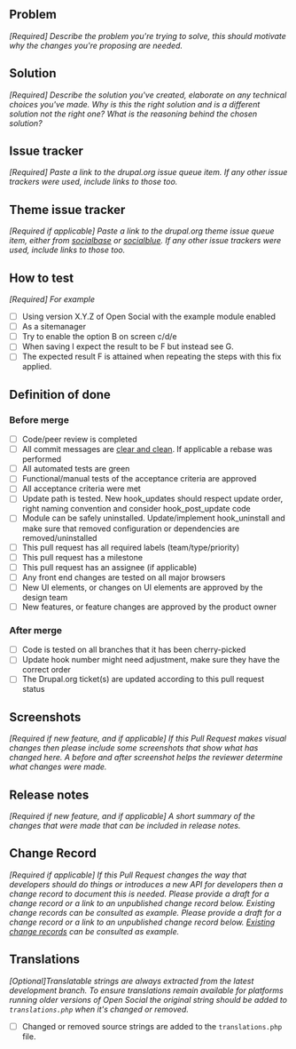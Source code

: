## Problem
*[Required] Describe the problem you're trying to solve, this should motivate why the changes you're proposing are needed.*

## Solution
*[Required] Describe the solution you've created, elaborate on any technical choices you've made. Why is this the right solution and is a different solution not the right one? What is the reasoning behind the chosen solution?*

## Issue tracker
*[Required] Paste a link to the drupal.org issue queue item. If any other issue trackers were used, include links to those too.*

## Theme issue tracker
*[Required if applicable] Paste a link to the drupal.org theme issue queue item, either from [socialbase](https://www.drupal.org/project/socialbase) or [socialblue](https://www.drupal.org/project/socialblue). If any other issue trackers were used, include links to those too.*

## How to test
*[Required] For example*
- [ ] Using version X.Y.Z of Open Social with the example module enabled
- [ ] As a sitemanager
- [ ] Try to enable the option B on screen c/d/e
- [ ] When saving I expect the result to be F but instead see G.
- [ ] The expected result F is attained when repeating the steps with this fix applied.

## Definition of done
### Before merge
- [ ] Code/peer review is completed
- [ ] All commit messages are [clear and clean](https://open-social.slite.com/app/docs/DnmermZDIx_0OQ). If applicable a rebase was performed
- [ ] All automated tests are green
- [ ] Functional/manual tests of the acceptance criteria are approved
- [ ] All acceptance criteria were met
- [ ] Update path is tested. New hook_updates should respect update order, right naming convention and consider hook_post_update code
- [ ] Module can be safely uninstalled. Update/implement hook_uninstall and make sure that removed configuration or dependencies are removed/uninstalled
- [ ] This pull request has all required labels (team/type/priority)
- [ ] This pull request has a milestone
- [ ] This pull request has an assignee (if applicable)
- [ ] Any front end changes are tested on all major browsers
- [ ] New UI elements, or changes on UI elements are approved by the design team
- [ ] New features, or feature changes are approved by the product owner

### After merge
- [ ] Code is tested on all branches that it has been cherry-picked
- [ ] Update hook number might need adjustment, make sure they have the correct order
- [ ] The Drupal.org ticket(s) are updated according to this pull request status

## Screenshots
*[Required if new feature, and if applicable] If this Pull Request makes visual changes then please include some screenshots that show what has changed here. A before and after screenshot helps the reviewer determine what changes were made.*

## Release notes
*[Required if new feature, and if applicable] A short summary of the changes that were made that can be included in release notes.*

## Change Record
*[Required if applicable] If this Pull Request changes the way that developers should do things or introduces a new API for developers then a change record to document this is needed. Please provide a draft for a change record or a link to an unpublished change record below. Existing change records can be consulted as example. Please provide a draft for a change record or a link to an unpublished change record below. [Existing change records](https://www.drupal.org/list-changes/social) can be consulted as example.*

## Translations
*[Optional]Translatable strings are always extracted from the latest development branch. To ensure translations remain available for platforms running older versions of Open Social the original string should be added to `translations.php` when it's changed or removed.*
- [ ] Changed or removed source strings are added to the `translations.php` file.
